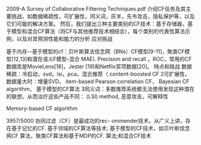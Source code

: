 2009-A Survey of Collaborative Filtering Techniques.pdf
介绍CF任务及其主要挑战，如数据稀疏性，可扩展性，同义词，灰羊，先令攻击，隐私保护等，以及它们可能的解决方案。 然后，我们提出三种主要类别的CF技术：基于存储器，基于模型和混合CF算法（将CF与其他推荐技术相结合），每个类别的代表性算法示例，以及对其预测性能和能力的分析 应对挑战

基于内存--基于模型的cf：贝叶斯算法信念网（BNs）CF模型[9-11]，聚类CF模型[12,13]和潜在语义F模型-混合
MAE). Precision and recall ，ROC，常用的CF数据库是MovieLens[18]，Jester [19]和Netflix奖项数据[20]。
特点和挑战
数据稀疏：冷启动，svd，lsi，pca，混合推荐（ content-boosted CF
2可扩展性，数据量大时：增量SVD， item-based Pearson correlation CF， Bayesian CF algorithm， 基于模型的CF算法
3同义词：多数推荐系统都无法使用发现这种潜在的联想，从而治疗这些产品不同： (LSI) method,
恶意攻击，可解释性

Memory-based CF algorithm

3957/5000
协同过滤（CF）是最成功的rec-
ommender技术。从广义上讲，存在基于记忆的CF.
基于邻域的CF算法等技术;
基于模型的CF技术，如贝叶斯信念网CF
算法，聚类CF算法和基于MDP的CF.
算法;和混合CF技术